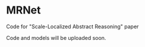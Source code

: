 # MRNet
Code for "Scale-Localized Abstract Reasoning" paper

Code and models will be uploaded soon.
